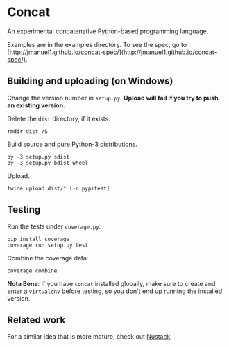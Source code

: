 Concat
======

An experimental concatenative Python-based programming language.

Examples are in the examples directory. To see the spec, go to
[http://jmanuel1.github.io/concat-spec/](http://jmanuel1.github.io/concat-spec/).


Building and uploading (on Windows)
---------------------

Change the version number in `setup.py`. **Upload will fail if you try to push
an existing version.**

Delete the `dist` directory, if it exists.

    rmdir dist /S

Build source and pure Python-3 distributions.

    py -3 setup.py sdist
    py -3 setup.py bdist_wheel

Upload.

    twine upload dist/* [-r pypitest]

Testing
-------

Run the tests under `coverage.py`:

    pip install coverage
    coverage run setup.py test

Combine the coverage data:

    coverage combine

**Nota Bene**: If you have `concat` installed globally, make sure to create and
enter a `virtualenv` before testing, so you don't end up running the installed
version.

Related work
------------

For a similar idea that is more mature, check out
[Nustack](https://github.com/BookOwl/nustack).
